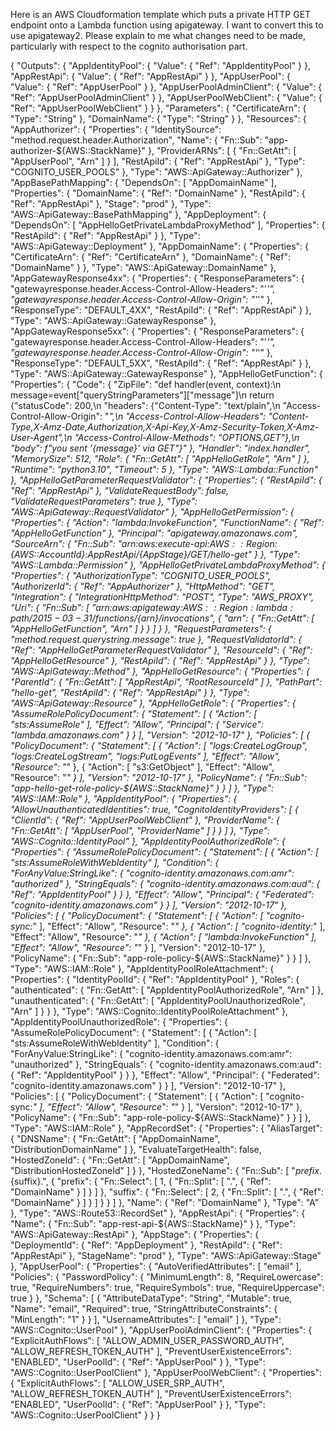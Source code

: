 Here is an AWS Cloudformation template which puts a private HTTP GET endpoint onto a Lambda function using apigateway. I want to convert this to use apigateway2. Please explain to me what changes need to be made, particularly with respect to the cognito authorisation part.

{
  "Outputs": {
    "AppIdentityPool": {
      "Value": {
        "Ref": "AppIdentityPool"
      }
    },
    "AppRestApi": {
      "Value": {
        "Ref": "AppRestApi"
      }
    },
    "AppUserPool": {
      "Value": {
        "Ref": "AppUserPool"
      }
    },
    "AppUserPoolAdminClient": {
      "Value": {
        "Ref": "AppUserPoolAdminClient"
      }
    },
    "AppUserPoolWebClient": {
      "Value": {
        "Ref": "AppUserPoolWebClient"
      }
    }
  },
  "Parameters": {
    "CertificateArn": {
      "Type": "String"
    },
    "DomainName": {
      "Type": "String"
    }
  },
  "Resources": {
    "AppAuthorizer": {
      "Properties": {
        "IdentitySource": "method.request.header.Authorization",
        "Name": {
          "Fn::Sub": "app-authorizer-${AWS::StackName}"
        },
        "ProviderARNs": [
          {
            "Fn::GetAtt": [
              "AppUserPool",
              "Arn"
            ]
          }
        ],
        "RestApiId": {
          "Ref": "AppRestApi"
        },
        "Type": "COGNITO_USER_POOLS"
      },
      "Type": "AWS::ApiGateway::Authorizer"
    },
    "AppBasePathMapping": {
      "DependsOn": [
        "AppDomainName"
      ],
      "Properties": {
        "DomainName": {
          "Ref": "DomainName"
        },
        "RestApiId": {
          "Ref": "AppRestApi"
        },
        "Stage": "prod"
      },
      "Type": "AWS::ApiGateway::BasePathMapping"
    },
    "AppDeployment": {
      "DependsOn": [
        "AppHelloGetPrivateLambdaProxyMethod"
      ],
      "Properties": {
        "RestApiId": {
          "Ref": "AppRestApi"
        }
      },
      "Type": "AWS::ApiGateway::Deployment"
    },
    "AppDomainName": {
      "Properties": {
        "CertificateArn": {
          "Ref": "CertificateArn"
        },
        "DomainName": {
          "Ref": "DomainName"
        }
      },
      "Type": "AWS::ApiGateway::DomainName"
    },
    "AppGatewayResponse4xx": {
      "Properties": {
        "ResponseParameters": {
          "gatewayresponse.header.Access-Control-Allow-Headers": "'*'",
          "gatewayresponse.header.Access-Control-Allow-Origin": "'*'"
        },
        "ResponseType": "DEFAULT_4XX",
        "RestApiId": {
          "Ref": "AppRestApi"
        }
      },
      "Type": "AWS::ApiGateway::GatewayResponse"
    },
    "AppGatewayResponse5xx": {
      "Properties": {
        "ResponseParameters": {
          "gatewayresponse.header.Access-Control-Allow-Headers": "'*'",
          "gatewayresponse.header.Access-Control-Allow-Origin": "'*'"
        },
        "ResponseType": "DEFAULT_5XX",
        "RestApiId": {
          "Ref": "AppRestApi"
        }
      },
      "Type": "AWS::ApiGateway::GatewayResponse"
    },
    "AppHelloGetFunction": {
      "Properties": {
        "Code": {
          "ZipFile": "def handler(event, context):\n    message=event[\"queryStringParameters\"][\"message\"]\n    return {\"statusCode\": 200,\n            \"headers\": {\"Content-Type\": \"text/plain\",\n                        \"Access-Control-Allow-Origin\": \"*\",\n                        \"Access-Control-Allow-Headers\": \"Content-Type,X-Amz-Date,Authorization,X-Api-Key,X-Amz-Security-Token,X-Amz-User-Agent\",\n                        \"Access-Control-Allow-Methods\": \"OPTIONS,GET\"},\n            \"body\": f\"you sent '{message}' via GET\"}"
        },
        "Handler": "index.handler",
        "MemorySize": 512,
        "Role": {
          "Fn::GetAtt": [
            "AppHelloGetRole",
            "Arn"
          ]
        },
        "Runtime": "python3.10",
        "Timeout": 5
      },
      "Type": "AWS::Lambda::Function"
    },
    "AppHelloGetParameterRequestValidator": {
      "Properties": {
        "RestApiId": {
          "Ref": "AppRestApi"
        },
        "ValidateRequestBody": false,
        "ValidateRequestParameters": true
      },
      "Type": "AWS::ApiGateway::RequestValidator"
    },
    "AppHelloGetPermission": {
      "Properties": {
        "Action": "lambda:InvokeFunction",
        "FunctionName": {
          "Ref": "AppHelloGetFunction"
        },
        "Principal": "apigateway.amazonaws.com",
        "SourceArn": {
          "Fn::Sub": "arn:aws:execute-api:${AWS::Region}:${AWS::AccountId}:${AppRestApi}/${AppStage}/GET/hello-get"
        }
      },
      "Type": "AWS::Lambda::Permission"
    },
    "AppHelloGetPrivateLambdaProxyMethod": {
      "Properties": {
        "AuthorizationType": "COGNITO_USER_POOLS",
        "AuthorizerId": {
          "Ref": "AppAuthorizer"
        },
        "HttpMethod": "GET",
        "Integration": {
          "IntegrationHttpMethod": "POST",
          "Type": "AWS_PROXY",
          "Uri": {
            "Fn::Sub": [
              "arn:aws:apigateway:${AWS::Region}:lambda:path/2015-03-31/functions/${arn}/invocations",
              {
                "arn": {
                  "Fn::GetAtt": [
                    "AppHelloGetFunction",
                    "Arn"
                  ]
                }
              }
            ]
          }
        },
        "RequestParameters": {
          "method.request.querystring.message": true
        },
        "RequestValidatorId": {
          "Ref": "AppHelloGetParameterRequestValidator"
        },
        "ResourceId": {
          "Ref": "AppHelloGetResource"
        },
        "RestApiId": {
          "Ref": "AppRestApi"
        }
      },
      "Type": "AWS::ApiGateway::Method"
    },
    "AppHelloGetResource": {
      "Properties": {
        "ParentId": {
          "Fn::GetAtt": [
            "AppRestApi",
            "RootResourceId"
          ]
        },
        "PathPart": "hello-get",
        "RestApiId": {
          "Ref": "AppRestApi"
        }
      },
      "Type": "AWS::ApiGateway::Resource"
    },
    "AppHelloGetRole": {
      "Properties": {
        "AssumeRolePolicyDocument": {
          "Statement": [
            {
              "Action": [
                "sts:AssumeRole"
              ],
              "Effect": "Allow",
              "Principal": {
                "Service": "lambda.amazonaws.com"
              }
            }
          ],
          "Version": "2012-10-17"
        },
        "Policies": [
          {
            "PolicyDocument": {
              "Statement": [
                {
                  "Action": [
                    "logs:CreateLogGroup",
                    "logs:CreateLogStream",
                    "logs:PutLogEvents"
                  ],
                  "Effect": "Allow",
                  "Resource": "*"
                },
                {
                  "Action": [
                    "s3:GetObject"
                  ],
                  "Effect": "Allow",
                  "Resource": "*"
                }
              ],
              "Version": "2012-10-17"
            },
            "PolicyName": {
              "Fn::Sub": "app-hello-get-role-policy-${AWS::StackName}"
            }
          }
        ]
      },
      "Type": "AWS::IAM::Role"
    },
    "AppIdentityPool": {
      "Properties": {
        "AllowUnauthenticatedIdentities": true,
        "CognitoIdentityProviders": [
          {
            "ClientId": {
              "Ref": "AppUserPoolWebClient"
            },
            "ProviderName": {
              "Fn::GetAtt": [
                "AppUserPool",
                "ProviderName"
              ]
            }
          }
        ]
      },
      "Type": "AWS::Cognito::IdentityPool"
    },
    "AppIdentityPoolAuthorizedRole": {
      "Properties": {
        "AssumeRolePolicyDocument": {
          "Statement": [
            {
              "Action": [
                "sts:AssumeRoleWithWebIdentity"
              ],
              "Condition": {
                "ForAnyValue:StringLike": {
                  "cognito-identity.amazonaws.com:amr": "authorized"
                },
                "StringEquals": {
                  "cognito-identity.amazonaws.com:aud": {
                    "Ref": "AppIdentityPool"
                  }
                }
              },
              "Effect": "Allow",
              "Principal": {
                "Federated": "cognito-identity.amazonaws.com"
              }
            }
          ],
          "Version": "2012-10-17"
        },
        "Policies": [
          {
            "PolicyDocument": {
              "Statement": [
                {
                  "Action": [
                    "cognito-sync:*"
                  ],
                  "Effect": "Allow",
                  "Resource": "*"
                },
                {
                  "Action": [
                    "cognito-identity:*"
                  ],
                  "Effect": "Allow",
                  "Resource": "*"
                },
                {
                  "Action": [
                    "lambda:InvokeFunction"
                  ],
                  "Effect": "Allow",
                  "Resource": "*"
                }
              ],
              "Version": "2012-10-17"
            },
            "PolicyName": {
              "Fn::Sub": "app-role-policy-${AWS::StackName}"
            }
          }
        ]
      },
      "Type": "AWS::IAM::Role"
    },
    "AppIdentityPoolRoleAttachment": {
      "Properties": {
        "IdentityPoolId": {
          "Ref": "AppIdentityPool"
        },
        "Roles": {
          "authenticated": {
            "Fn::GetAtt": [
              "AppIdentityPoolAuthorizedRole",
              "Arn"
            ]
          },
          "unauthenticated": {
            "Fn::GetAtt": [
              "AppIdentityPoolUnauthorizedRole",
              "Arn"
            ]
          }
        }
      },
      "Type": "AWS::Cognito::IdentityPoolRoleAttachment"
    },
    "AppIdentityPoolUnauthorizedRole": {
      "Properties": {
        "AssumeRolePolicyDocument": {
          "Statement": [
            {
              "Action": [
                "sts:AssumeRoleWithWebIdentity"
              ],
              "Condition": {
                "ForAnyValue:StringLike": {
                  "cognito-identity.amazonaws.com:amr": "unauthorized"
                },
                "StringEquals": {
                  "cognito-identity.amazonaws.com:aud": {
                    "Ref": "AppIdentityPool"
                  }
                }
              },
              "Effect": "Allow",
              "Principal": {
                "Federated": "cognito-identity.amazonaws.com"
              }
            }
          ],
          "Version": "2012-10-17"
        },
        "Policies": [
          {
            "PolicyDocument": {
              "Statement": [
                {
                  "Action": [
                    "cognito-sync:*"
                  ],
                  "Effect": "Allow",
                  "Resource": "*"
                }
              ],
              "Version": "2012-10-17"
            },
            "PolicyName": {
              "Fn::Sub": "app-role-policy-${AWS::StackName}"
            }
          }
        ]
      },
      "Type": "AWS::IAM::Role"
    },
    "AppRecordSet": {
      "Properties": {
        "AliasTarget": {
          "DNSName": {
            "Fn::GetAtt": [
              "AppDomainName",
              "DistributionDomainName"
            ]
          },
          "EvaluateTargetHealth": false,
          "HostedZoneId": {
            "Fn::GetAtt": [
              "AppDomainName",
              "DistributionHostedZoneId"
            ]
          }
        },
        "HostedZoneName": {
          "Fn::Sub": [
            "${prefix}.${suffix}.",
            {
              "prefix": {
                "Fn::Select": [
                  1,
                  {
                    "Fn::Split": [
                      ".",
                      {
                        "Ref": "DomainName"
                      }
                    ]
                  }
                ]
              },
              "suffix": {
                "Fn::Select": [
                  2,
                  {
                    "Fn::Split": [
                      ".",
                      {
                        "Ref": "DomainName"
                      }
                    ]
                  }
                ]
              }
            }
          ]
        },
        "Name": {
          "Ref": "DomainName"
        },
        "Type": "A"
      },
      "Type": "AWS::Route53::RecordSet"
    },
    "AppRestApi": {
      "Properties": {
        "Name": {
          "Fn::Sub": "app-rest-api-${AWS::StackName}"
        }
      },
      "Type": "AWS::ApiGateway::RestApi"
    },
    "AppStage": {
      "Properties": {
        "DeploymentId": {
          "Ref": "AppDeployment"
        },
        "RestApiId": {
          "Ref": "AppRestApi"
        },
        "StageName": "prod"
      },
      "Type": "AWS::ApiGateway::Stage"
    },
    "AppUserPool": {
      "Properties": {
        "AutoVerifiedAttributes": [
          "email"
        ],
        "Policies": {
          "PasswordPolicy": {
            "MinimumLength": 8,
            "RequireLowercase": true,
            "RequireNumbers": true,
            "RequireSymbols": true,
            "RequireUppercase": true
          }
        },
        "Schema": [
          {
            "AttributeDataType": "String",
            "Mutable": true,
            "Name": "email",
            "Required": true,
            "StringAttributeConstraints": {
              "MinLength": "1"
            }
          }
        ],
        "UsernameAttributes": [
          "email"
        ]
      },
      "Type": "AWS::Cognito::UserPool"
    },
    "AppUserPoolAdminClient": {
      "Properties": {
        "ExplicitAuthFlows": [
          "ALLOW_ADMIN_USER_PASSWORD_AUTH",
          "ALLOW_REFRESH_TOKEN_AUTH"
        ],
        "PreventUserExistenceErrors": "ENABLED",
        "UserPoolId": {
          "Ref": "AppUserPool"
        }
      },
      "Type": "AWS::Cognito::UserPoolClient"
    },
    "AppUserPoolWebClient": {
      "Properties": {
        "ExplicitAuthFlows": [
          "ALLOW_USER_SRP_AUTH",
          "ALLOW_REFRESH_TOKEN_AUTH"
        ],
        "PreventUserExistenceErrors": "ENABLED",
        "UserPoolId": {
          "Ref": "AppUserPool"
        }
      },
      "Type": "AWS::Cognito::UserPoolClient"
    }
  }
}
